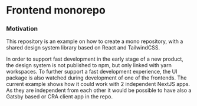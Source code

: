 Frontend monorepo
=================

### Motivation

This repository is an example on how to create a mono repository, with a shared design system library based on React and TailwindCSS.

In order to support fast development in the early stage of a new product, the design system is not published to npm, but only linked with yarn workspaces. To further support a fast development experience, the UI package is also watched during development of one of the frontends. The current example shows how it could work with 2 independent NextJS apps. As they are independent from each other it would be possible to have also a Gatsby based or CRA client app in the repo.
